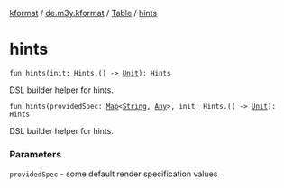[kformat](../../index.md) / [de.m3y.kformat](../index.md) / [Table](index.md) / [hints](./hints.md)

# hints

`fun hints(init: Hints.() -> `[`Unit`](https://kotlinlang.org/api/latest/jvm/stdlib/kotlin/-unit/index.html)`): Hints`

DSL builder helper for hints.

`fun hints(providedSpec: `[`Map`](https://kotlinlang.org/api/latest/jvm/stdlib/kotlin.collections/-map/index.html)`<`[`String`](https://kotlinlang.org/api/latest/jvm/stdlib/kotlin/-string/index.html)`, `[`Any`](https://kotlinlang.org/api/latest/jvm/stdlib/kotlin/-any/index.html)`>, init: Hints.() -> `[`Unit`](https://kotlinlang.org/api/latest/jvm/stdlib/kotlin/-unit/index.html)`): Hints`

DSL builder helper for hints.

### Parameters

`providedSpec` - some default render specification values